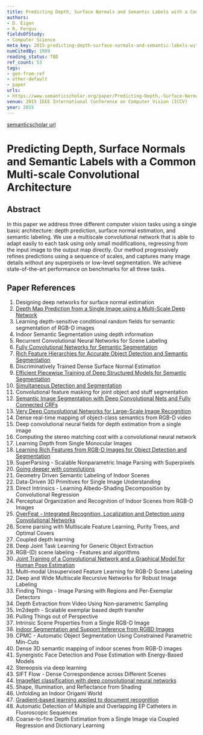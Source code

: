 ```yaml
---
title: Predicting Depth, Surface Normals and Semantic Labels with a Common Multi-scale Convolutional Architecture
authors:
- D. Eigen
- R. Fergus
fieldsOfStudy:
- Computer Science
meta_key: 2015-predicting-depth-surface-normals-and-semantic-labels-with-a-common-multi-scale-convolutional-architecture
numCitedBy: 1989
reading_status: TBD
ref_count: 53
tags:
- gen-from-ref
- other-default
- paper
urls:
- https://www.semanticscholar.org/paper/Predicting-Depth,-Surface-Normals-and-Semantic-with-Eigen-Fergus/67711d42b77a13a04822ae00620660cef3abf8c4?sort=total-citations
venue: 2015 IEEE International Conference on Computer Vision (ICCV)
year: 2015
---
```


[semanticscholar url](https://www.semanticscholar.org/paper/Predicting-Depth,-Surface-Normals-and-Semantic-with-Eigen-Fergus/67711d42b77a13a04822ae00620660cef3abf8c4?sort=total-citations)

# Predicting Depth, Surface Normals and Semantic Labels with a Common Multi-scale Convolutional Architecture

## Abstract

In this paper we address three different computer vision tasks using a single basic architecture: depth prediction, surface normal estimation, and semantic labeling. We use a multiscale convolutional network that is able to adapt easily to each task using only small modifications, regressing from the input image to the output map directly. Our method progressively refines predictions using a sequence of scales, and captures many image details without any superpixels or low-level segmentation. We achieve state-of-the-art performance on benchmarks for all three tasks.

## Paper References

1. Designing deep networks for surface normal estimation
2. [Depth Map Prediction from a Single Image using a Multi-Scale Deep Network](2014-depth-map-prediction-from-a-single-image-using-a-multi-scale-deep-network)
3. Learning depth-sensitive conditional random fields for semantic segmentation of RGB-D images
4. Indoor Semantic Segmentation using depth information
5. Recurrent Convolutional Neural Networks for Scene Labeling
6. [Fully Convolutional Networks for Semantic Segmentation](2017-fully-convolutional-networks-for-semantic-segmentation)
7. [Rich Feature Hierarchies for Accurate Object Detection and Semantic Segmentation](2014-rich-feature-hierarchies-for-accurate-object-detection-and-semantic-segmentation)
8. Discriminatively Trained Dense Surface Normal Estimation
9. [Efficient Piecewise Training of Deep Structured Models for Semantic Segmentation](2016-efficient-piecewise-training-of-deep-structured-models-for-semantic-segmentation)
10. [Simultaneous Detection and Segmentation](2014-simultaneous-detection-and-segmentation)
11. Convolutional feature masking for joint object and stuff segmentation
12. [Semantic Image Segmentation with Deep Convolutional Nets and Fully Connected CRFs](2015-semantic-image-segmentation-with-deep-convolutional-nets-and-fully-connected-crfs)
13. [Very Deep Convolutional Networks for Large-Scale Image Recognition](2014-vggnet.md)
14. Dense real-time mapping of object-class semantics from RGB-D video
15. Deep convolutional neural fields for depth estimation from a single image
16. Computing the stereo matching cost with a convolutional neural network
17. Learning Depth from Single Monocular Images
18. [Learning Rich Features from RGB-D Images for Object Detection and Segmentation](2014-learning-rich-features-from-rgb-d-images-for-object-detection-and-segmentation)
19. SuperParsing - Scalable Nonparametric Image Parsing with Superpixels
20. [Going deeper with convolutions](2015-going-deeper-with-convolutions)
21. Geometry Driven Semantic Labeling of Indoor Scenes
22. Data-Driven 3D Primitives for Single Image Understanding
23. Direct Intrinsics - Learning Albedo-Shading Decomposition by Convolutional Regression
24. Perceptual Organization and Recognition of Indoor Scenes from RGB-D Images
25. [OverFeat - Integrated Recognition, Localization and Detection using Convolutional Networks](2014-overfeat-integrated-recognition-localization-and-detection-using-convolutional-networks)
26. Scene parsing with Multiscale Feature Learning, Purity Trees, and Optimal Covers
27. Coupled depth learning
28. Deep Joint Task Learning for Generic Object Extraction
29. RGB-(D) scene labeling - Features and algorithms
30. [Joint Training of a Convolutional Network and a Graphical Model for Human Pose Estimation](2014-joint-training-of-a-convolutional-network-and-a-graphical-model-for-human-pose-estimation)
31. Multi-modal Unsupervised Feature Learning for RGB-D Scene Labeling
32. Deep and Wide Multiscale Recursive Networks for Robust Image Labeling
33. Finding Things - Image Parsing with Regions and Per-Exemplar Detectors
34. Depth Extraction from Video Using Non-parametric Sampling
35. Im2depth - Scalable exemplar based depth transfer
36. Pulling Things out of Perspective
37. Intrinsic Scene Properties from a Single RGB-D Image
38. [Indoor Segmentation and Support Inference from RGBD Images](2012-indoor-segmentation-and-support-inference-from-rgbd-images)
39. CPMC - Automatic Object Segmentation Using Constrained Parametric Min-Cuts
40. Dense 3D semantic mapping of indoor scenes from RGB-D images
41. Synergistic Face Detection and Pose Estimation with Energy-Based Models
42. Stereopsis via deep learning
43. SIFT Flow - Dense Correspondence across Different Scenes
44. [ImageNet classification with deep convolutional neural networks](2012-alexnet.md)
45. Shape, Illumination, and Reflectance from Shading
46. Unfolding an Indoor Origami World
47. [Gradient-based learning applied to document recognition](1998-lenet5.md)
48. Automatic Detection of Multiple and Overlapping EP Catheters in Fluoroscopic Sequences
49. Coarse-to-fine Depth Estimation from a Single Image via Coupled Regression and Dictionary Learning

